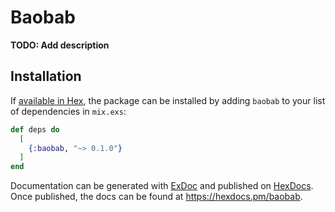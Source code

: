 # Baobab

**TODO: Add description**

## Installation

If [available in Hex](https://hex.pm/docs/publish), the package can be installed
by adding `baobab` to your list of dependencies in `mix.exs`:

```elixir
def deps do
  [
    {:baobab, "~> 0.1.0"}
  ]
end
```

Documentation can be generated with [ExDoc](https://github.com/elixir-lang/ex_doc)
and published on [HexDocs](https://hexdocs.pm). Once published, the docs can
be found at <https://hexdocs.pm/baobab>.

